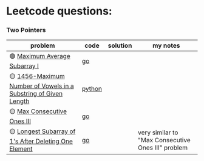 # Leetcode questions:

### Two Pointers

| problem                                                                                                                                                   | code                                                                                                                     | solution | my notes                                           |
| --------------------------------------------------------------------------------------------------------------------------------------------------------- | ------------------------------------------------------------------------------------------------------------------------ | -------- | -------------------------------------------------- |
| 🟢 [Maximum Average Subarray I](https://leetcode.com/problems/maximum-average-subarray-i/)                                                                | [go](https://github.com/shayansm2/leetcodeSolutions/blob/main/src/easy/MaximumAverageSubarrayI.go)                       |
| 🟡 [1456-Maximum Number of Vowels in a Substring of Given Length](https://leetcode.com/problems/maximum-number-of-vowels-in-a-substring-of-given-length/) | [python](https://github.com/shayansm2/leetcodeSolutions/blob/main/src/medium/MaximumNumberVowelsSubstringGivenLength.py) |
| 🟡 [Max Consecutive Ones III](https://leetcode.com/problems/max-consecutive-ones-iii/)                                                                    | [go](https://github.com/shayansm2/leetcodeSolutions/blob/main/src/medium/MaxConsecutiveOnesIII.go)                       |
| 🟡 [Longest Subarray of 1's After Deleting One Element](https://leetcode.com/problems/longest-subarray-of-1s-after-deleting-one-element/)                 | [go](https://github.com/shayansm2/leetcodeSolutions/blob/main/src/medium/LongestSubarray1AfterDeletingOneElement.go)     |          | very similar to "Max Consecutive Ones III" problem |
